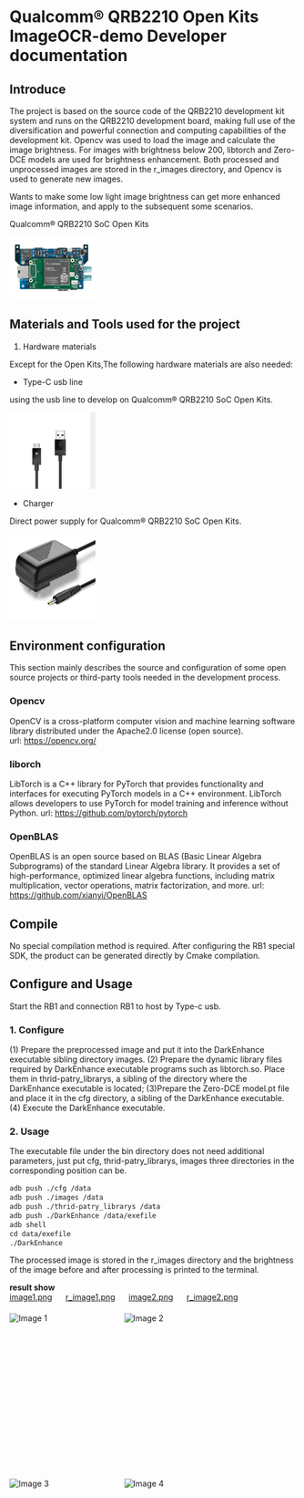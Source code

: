 # Qualcomm® QRB2210 Open Kits ImageOCR-demo Developer documentation

## Introduce

The project is based on the source code of the QRB2210 development kit system and runs on the QRB2210 development board, making full use of the diversification and powerful connection and computing capabilities of the development kit. Opencv was used to load the image and calculate the image brightness. For images with brightness below 200, libtorch and Zero-DCE models are used for brightness enhancement. Both processed and unprocessed images are stored in the r_images directory, and Opencv is used to generate new images.

Wants to make some low light image brightness can get more enhanced image information, and apply to the subsequent some scenarios.

Qualcomm® QRB2210 SoC Open Kits

<img src="./res/RB1.png" width = "30%" height = "30%" div align=centor />

## Materials and Tools used for the project

1. Hardware materials

Except for the Open Kits,The following hardware materials are also needed:

* Type-C usb line

using the usb line to develop on Qualcomm® QRB2210 SoC Open Kits.

<img src="./res/usb.png" width = "30%" height = "30%" div align=centor />

* Charger

Direct power supply for Qualcomm® QRB2210 SoC Open Kits.

<img src="./res/charger.jpg" width = "30%" height = "30%" div align=centor />

## Environment configuration

This section mainly describes the source and configuration of some open source projects or third-party tools needed in the development process.

### Opencv
OpenCV is a cross-platform computer vision and machine learning software library distributed under the Apache2.0 license (open source).  
url: https://opencv.org/

### liborch
LibTorch is a C++ library for PyTorch that provides functionality and interfaces for executing PyTorch models in a C++ environment. LibTorch allows developers to use PyTorch for model training and inference without Python.
url: https://github.com/pytorch/pytorch

### OpenBLAS
OpenBLAS is an open source based on BLAS (Basic Linear Algebra Subprograms) of the standard Linear Algebra library. It provides a set of high-performance, optimized linear algebra functions, including matrix multiplication, vector operations, matrix factorization, and more.
url: https://github.com/xianyi/OpenBLAS

## Compile
No special compilation method is required. After configuring the RB1 special SDK, the product can be generated directly by Cmake compilation.

## Configure and Usage
Start the RB1 and connection RB1 to host by Type-c usb.
### 1. Configure
(1) Prepare the preprocessed image and put it into the DarkEnhance executable sibling directory images.
(2) Prepare the dynamic library files required by DarkEnhance executable programs such as libtorch.so. Place them in thrid-patry_librarys, a sibling of the directory where the DarkEnhance executable is located;
(3)Prepare the Zero-DCE model.pt file and place it in the cfg directory, a sibling of the DarkEnhance executable.
(4) Execute the DarkEnhance executable.

### 2. Usage
The executable file under the bin directory does not need additional parameters, just put cfg, thrid-patry_librarys, images three directories in the corresponding position can be.

```
adb push ./cfg /data
adb push ./images /data
adb push ./thrid-patry_librarys /data
adb push ./DarkEnhance /data/exefile
adb shell
cd data/exefile
./DarkEnhance 
```

The processed image is stored in the r_images directory and the brightness of the image before and after processing is printed to the terminal.

**result show**</br>
[image1.png](./res/image1.png)&nbsp;&nbsp;&nbsp;&nbsp;&nbsp;&nbsp;[r_image1.png](./res/r_image1.png)&nbsp;&nbsp;&nbsp;&nbsp;&nbsp;&nbsp;[image2.png](./res/image1.png)&nbsp;&nbsp;&nbsp;&nbsp;&nbsp;&nbsp;[r_image2.png](./res/r_image1.png)

<div style="display:flex;justify-content:space-between;;margin-top:20px;">
  <img src="./res/english_picture.jpg" alt="Image 1" style="width:300px;margin-right:20px;" />
  <img src="./res/english_picture_output_result.png" alt="Image 2" style="width:500px;height:250px" />
</div>
<div style="display:flex;justify-content:space-between;margin-top:40px;">
  <img src="./res/chinese_picture.jpg" alt="Image 3" style="width:300px;margin-right:20px;" />
  <img src="./res/chinese_picture_output_result.png" alt="Image 4" style="width:500px;height:250px" />
</div>
